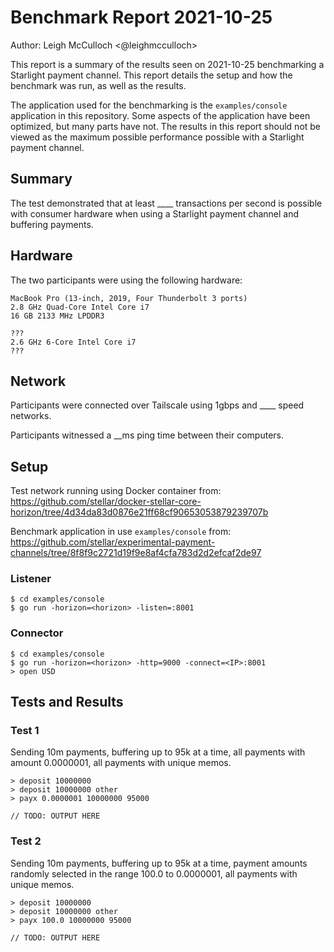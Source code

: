 # Benchmark Report 2021-10-25

Author: Leigh McCulloch <@leighmcculloch>

This report is a summary of the results seen on 2021-10-25 benchmarking a
Starlight payment channel. This report details the setup and how the benchmark
was run, as well as the results.

The application used for the benchmarking is the `examples/console` application
in this repository. Some aspects of the application have been optimized, but
many parts have not. The results in this report should not be viewed as the
maximum possible performance possible with a Starlight payment channel.

## Summary

The test demonstrated that at least ____ transactions per second is possible
with consumer hardware when using a Starlight payment channel and buffering
payments.

## Hardware

The two participants were using the following hardware:

```
MacBook Pro (13-inch, 2019, Four Thunderbolt 3 ports)
2.8 GHz Quad-Core Intel Core i7
16 GB 2133 MHz LPDDR3
```

```
???
2.6 GHz 6-Core Intel Core i7
???
```

## Network

Participants were connected over Tailscale using 1gbps and ____ speed networks.

Participants witnessed a __ms ping time between their computers.

## Setup

Test network running using Docker container from:
https://github.com/stellar/docker-stellar-core-horizon/tree/4d34da83d0876e21ff68cf90653053879239707b

Benchmark application in use `examples/console` from:
https://github.com/stellar/experimental-payment-channels/tree/8f8f9c2721d19f9e8af4cfa783d2d2efcaf2de97

### Listener

```
$ cd examples/console
$ go run -horizon=<horizon> -listen=:8001
```

### Connector

```
$ cd examples/console
$ go run -horizon=<horizon> -http=9000 -connect=<IP>:8001
> open USD
```

## Tests and Results

### Test 1
Sending 10m payments, buffering up to 95k at a time, all payments with amount
0.0000001, all payments with unique memos.

```
> deposit 10000000
> deposit 10000000 other
> payx 0.0000001 10000000 95000
```

```
// TODO: OUTPUT HERE
```

### Test 2
Sending 10m payments, buffering up to 95k at a time, payment amounts randomly
selected in the range 100.0 to 0.0000001, all payments with unique memos.

```
> deposit 10000000
> deposit 10000000 other
> payx 100.0 10000000 95000
```

```
// TODO: OUTPUT HERE
```
